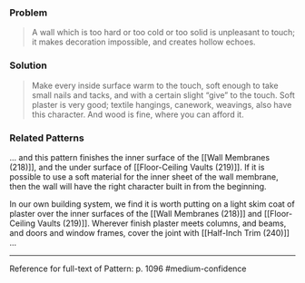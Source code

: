 ### Problem
>A wall which is too hard or too cold or too solid is unpleasant to touch; it makes decoration impossible, and creates hollow echoes.

### Solution
>Make every inside surface warm to the touch, soft enough to take small nails and tacks, and with a certain slight “give” to the touch. Soft plaster is very good; textile hangings, canework, weavings, also have this character. And wood is fine, where you can afford it.

### Related Patterns
... and this pattern finishes the inner surface of the [[Wall Membranes (218)]], and the under surface of [[Floor-Ceiling Vaults (219)]]. If it is possible to use a soft material for the inner sheet of the wall membrane, then the wall will have the right character built in from the beginning.

In our own building system, we find it is worth putting on a light skim coat of plaster over the inner surfaces of the [[Wall Membranes (218)]] and [[Floor-Ceiling Vaults (219)]]. Wherever finish plaster meets columns, and beams, and doors and window frames, cover the joint with [[Half-Inch Trim (240)]] ...

---
Reference for full-text of Pattern: p. 1096 #medium-confidence 
